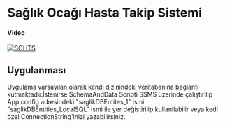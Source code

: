 # Sağlık Ocağı Hasta Takip Sistemi


#### Video
[![SOHTS](https://i.ibb.co/CwmKGCc/Ads-z.png)](https://youtu.be/1Jw-hPF2SeA)


## Uygulanması

Uygulama varsayılan olarak kendi dizinindeki veritabanına bağlantı kutmaktadır.İstenirse SchemaAndData Scripti SSMS üzerinde çalıştırılıp App.config adresindeki "saglikDBEntites_1" ismi "saglikDBEntities_LocalSQL" ismi ile yer değiştirilip kullanilabilir veya kedi özel ConnectionString'inizi yazabilirsiniz.
